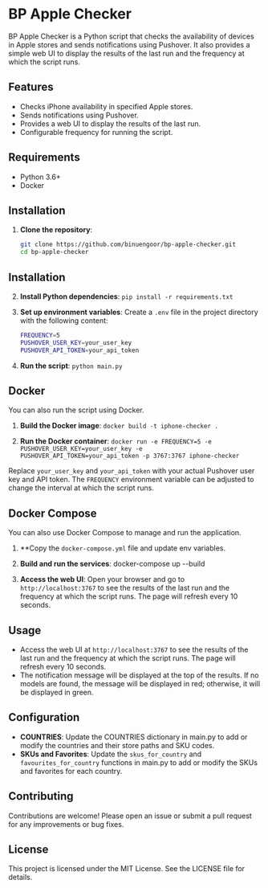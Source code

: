 # BP Apple Checker

BP Apple Checker is a Python script that checks the availability of devices in Apple stores and sends notifications using Pushover. It also provides a simple web UI to display the results of the last run and the frequency at which the script runs.

## Features

- Checks iPhone availability in specified Apple stores.
- Sends notifications using Pushover.
- Provides a web UI to display the results of the last run.
- Configurable frequency for running the script.

## Requirements

- Python 3.6+
- Docker

## Installation

1. **Clone the repository**:
   ```sh
   git clone https://github.com/binuengoor/bp-apple-checker.git
   cd bp-apple-checker
   ```
## Installation

2. **Install Python dependencies**:
   `pip install -r requirements.txt`

3. **Set up environment variables**:
   Create a `.env` file in the project directory with the following content:
   ```sh
   FREQUENCY=5
   PUSHOVER_USER_KEY=your_user_key
   PUSHOVER_API_TOKEN=your_api_token
   ```

4. **Run the script**:
   `python main.py`

## Docker

You can also run the script using Docker.

1. **Build the Docker image**:
   `docker build -t iphone-checker .`

2. **Run the Docker container**:
   `docker run -e FREQUENCY=5 -e PUSHOVER_USER_KEY=your_user_key -e PUSHOVER_API_TOKEN=your_api_token -p 3767:3767 iphone-checker`

Replace `your_user_key` and `your_api_token` with your actual Pushover user key and API token. The `FREQUENCY` environment variable can be adjusted to change the interval at which the script runs.

## Docker Compose

You can also use Docker Compose to manage and run the application.

1. **Copy the `docker-compose.yml` file and update env variables.

2. **Build and run the services**:
   docker-compose up --build

3. **Access the web UI**:
   Open your browser and go to `http://localhost:3767` to see the results of the last run and the frequency at which the script runs. The page will refresh every 10 seconds.

## Usage

- Access the web UI at `http://localhost:3767` to see the results of the last run and the frequency at which the script runs. The page will refresh every 10 seconds.
- The notification message will be displayed at the top of the results. If no models are found, the message will be displayed in red; otherwise, it will be displayed in green.

## Configuration

- **COUNTRIES**: Update the COUNTRIES dictionary in main.py to add or modify the countries and their store paths and SKU codes.
- **SKUs and Favorites**: Update the `skus_for_country` and `favourites_for_country` functions in main.py to add or modify the SKUs and favorites for each country.

## Contributing

Contributions are welcome! Please open an issue or submit a pull request for any improvements or bug fixes.

## License

This project is licensed under the MIT License. See the LICENSE file for details.

